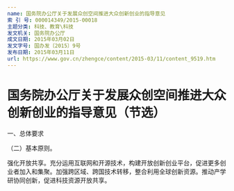 ```yaml
---
name: 国务院办公厅关于发展众创空间推进大众创新创业的指导意见
索 引 号: 000014349/2015-00018
主题分类: 科技、教育\科技
发文机关: 国务院办公厅
成文日期: 2015年03月02日
发文字号: 国办发〔2015〕9号
发布日期: 2015年03月11日
url: https://www.gov.cn/zhengce/content/2015-03/11/content_9519.htm
---
```


# 国务院办公厅关于发展众创空间推进大众创新创业的指导意见（节选）

一、总体要求

（二）基本原则。

强化开放共享。充分运用互联网和开源技术，构建开放创新创业平台，促进更多创业者加入和集聚。加强跨区域、跨国技术转移，整合利用全球创新资源。推动产学研协同创新，促进科技资源开放共享。
